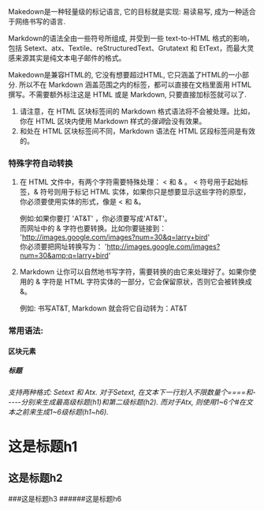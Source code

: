 Makedown是一种轻量级的标记语言, 它的目标就是实现: 易读易写, 成为一种适合于网络书写的语言.

Markdown的语法全由一些符号所组成, 并受到一些 text-to-HTML 格式的影响，包括 Setext、atx、Textile、reStructuredText、Grutatext 和 EtText，而最大灵感来源其实是纯文本电子邮件的格式。

Makedown是兼容HTML的, 它没有想要超过HTML, 它只涵盖了HTML的一小部分. 所以不在 Markdown 涵盖范围之内的标签，都可以直接在文档里面用 HTML 撰写。不需要额外标注这是 HTML 或是 Markdown, 只要直接加标签就可以了.

1. 请注意，在 HTML 区块标签间的 Markdown 格式语法将不会被处理。比如，你在 HTML 区块内使用 Markdown 样式的*强调*会没有效果。
2. 和处在 HTML 区块标签间不同，Markdown 语法在 HTML 区段标签间是有效的。

### 特殊字符自动转换

1. 在 HTML 文件中，有两个字符需要特殊处理： < 和 & 。 < 符号用于起始标签，& 符号则用于标记 HTML 实体，如果你只是想要显示这些字符的原型，你必须要使用实体的形式，像是 &lt; 和 &amp;。

   例如:如果你要打 'AT&T' ，你必须要写成'AT&amp;T'。  
   而网址中的 & 字符也要转换。比如你要链接到：  
   'http://images.google.com/images?num=30&q=larry+bird'  
   你必须要把网址转换写为：
   'http://images.google.com/images?num=30&amp;q=larry+bird'
2. Markdown 让你可以自然地书写字符，需要转换的由它来处理好了。如果你使用的 & 字符是 HTML 字符实体的一部分，它会保留原状，否则它会被转换成 &amp;。

   例如: 书写AT&T, Markdown 就会将它自动转为：AT&amp;T

### 常用语法:
#### 区块元素  
##### 标题
###### 支持两种格式: Setext 和 Atx. 对于Setext, 在文本下一行划入不限数量个====和-----分别来生成最高级标题(h1)和第二级标题(h2). 而对于Atx, 则使用1~6个#在文本之前来生成1~6级标题(h1~h6).  
这是标题h1  
================
这是标题h2
------------------
###这是标题h3
######这是标题h6
